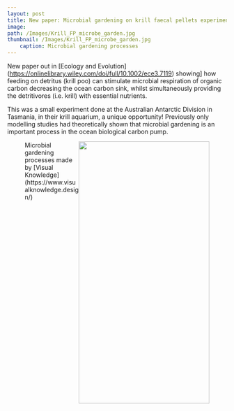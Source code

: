```yaml
---
layout: post
title: New paper: Microbial gardening on krill faecal pellets experiment
image: 
path: /Images/Krill_FP_microbe_garden.jpg
thumbnail: /Images/Krill_FP_microbe_garden.jpg
    caption: Microbial gardening processes
---
```


New paper out in [Ecology and Evolution] (https://onlinelibrary.wiley.com/doi/full/10.1002/ece3.7119) showing] how feeding on detritus (krill poo) can stimulate microbial respiration of organic carbon decreasing the ocean carbon sink, whilst simultaneously providing the detritivores (i.e. krill) with essential nutrients.

This was a small experiment done at the Australian Antarctic Division in Tasmania, in their krill aquarium, a unique opportunity! Previously only modelling studies had theoretically shown that microbial gardening is an important process in the ocean biological carbon pump. 


<figure>
<img src="/Images/Krill_FP_microbe_garden.jpg" style="float: right;" width = "300" height = "600" alt="" >
    <figcaption>Microbial gardening processes made by [Visual Knowledge](https://www.visualknowledge.design/)</figcaption>
</figure>
